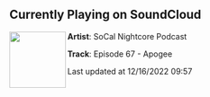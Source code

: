## Currently Playing on SoundCloud

[<img align="left" width="100" src="https://i1.sndcdn.com/artworks-srNYxtRcTZgTPehm-o1F5FQ-t500x500.jpg">](https://soundcloud.com/socalnightcore/67a)

**Artist**: SoCal Nightcore Podcast 

**Track**: Episode 67 - Apogee

Last updated at 12/16/2022 09:57
